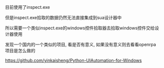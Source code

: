目前使用了inspect.exe

但是inspect.exe拾取的数据仍然无法直接集成到sua设计器中

所以需要一个类似inspect.exe的windows控件拾取器去拾取windows控件交给设计器使用

发现一个国内的一个类似的项目, 看是否有意义, 如果没有意义则去看看openrpa项目是怎么做的

https://github.com/yinkaisheng/Python-UIAutomation-for-Windows